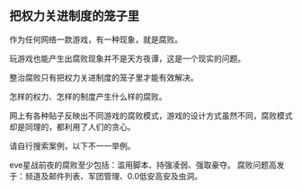 把权力关进制度的笼子里
---
作为任何网络一款游戏，有一种现象，就是腐败。

玩游戏也能产生出腐败现象并不是天方夜谭，这是一个现实的问题。

整治腐败只有把权力关进制度的笼子里才能有效解决。

怎样的权力、怎样的制度产生什么样的腐败。

网上有各种贴子反映出不同游戏的腐败模式，游戏的设计方式虽然不同，腐败模式却是同理的，都利用了人们的贪心。

请自行搜索案例，以下不一一举例。

eve星战前夜的腐败至少包括：滥用脚本、持强凌弱、强取豪夺。
腐败问题高发于：频道及邮件列表、军团管理、0.0低安高安及虫洞。
